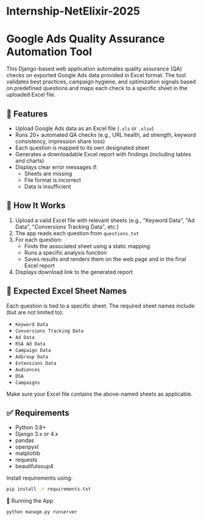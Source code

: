 # Internship-NetElixir-2025

# Google Ads Quality Assurance Automation Tool

This Django-based web application automates quality assurance (QA) checks on exported Google Ads data provided in Excel format. The tool validates best practices, campaign hygiene, and optimization signals based on predefined questions and maps each check to a specific sheet in the uploaded Excel file.

## 🔧 Features

- Upload Google Ads data as an Excel file (`.xls` or `.xlsx`)
- Runs 20+ automated QA checks (e.g., URL health, ad strength, keyword consistency, impression share loss)
- Each question is mapped to its own designated sheet
- Generates a downloadable Excel report with findings (including tables and charts)
- Displays clear error messages if:
  - Sheets are missing
  - File format is incorrect
  - Data is insufficient

## 🚀 How It Works

1. Upload a valid Excel file with relevant sheets (e.g., "Keyword Data", "Ad Data", "Conversions Tracking Data", etc.)
2. The app reads each question from `questions.txt`
3. For each question:
   - Finds the associated sheet using a static mapping
   - Runs a specific analysis function
   - Saves results and renders them on the web page and in the final Excel report
4. Displays download link to the generated report

## 📁 Expected Excel Sheet Names

Each question is tied to a specific sheet. The required sheet names include (but are not limited to):

- `Keyword Data`
- `Conversions Tracking Data`
- `Ad Data`
- `RSA Ad Data`
- `Campaign Data`
- `AdGroup Data`
- `Extensions Data`
- `Audiences`
- `DSA`
- `Campaigns`

Make sure your Excel file contains the above-named sheets as applicable.

## ✅ Requirements

- Python 3.8+
- Django 3.x or 4.x
- pandas
- openpyxl
- matplotlib
- requests
- beautifulsoup4

Install requirements using:

```bash
pip install -r requirements.txt
```

🧪 Running the App
```bash
python manage.py runserver
```

